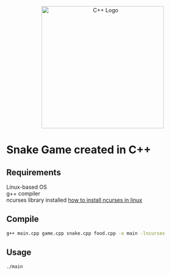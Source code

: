 <p align="center">
  <img src="https://pbs.twimg.com/media/EwEWFOGWEAswp9y.png" width="320" alt="C++ Logo" />
</p>

# Snake Game created in C++

## Requirements

  <p> Linux-based OS <br> 
    g++ compiler <br>
    ncurses library installed
    <a href="https://ostechnix.com/how-to-install-ncurses-library-in-linux/">
      how to install ncurses in linux 
    </a>
  </p>
  
## Compile

```bash
g++ main.cpp game.cpp snake.cpp food.cpp -o main -lncurses
```

## Usage

```bash
./main
```
